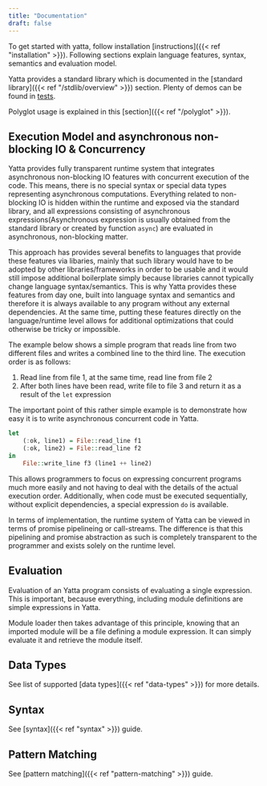 ```yaml
---
title: "Documentation"
draft: false
---
```


To get started with yatta, follow installation [instructions]({{< ref "installation" >}}). Following sections explain language features, syntax, semantics and evaluation model.

Yatta provides a standard library which is documented in the [standard library]({{< ref "/stdlib/overview" >}}) section.
Plenty of demos can be found in [tests](https://github.com/yatta-lang/yatta/tree/master/language/tests).

Polyglot usage is explained in this [section]({{< ref "/polyglot" >}}).

## Execution Model and asynchronous non-blocking IO & Concurrency
Yatta provides fully transparent runtime system that integrates asynchronous non-blocking IO features with concurrent execution of the code. This means, there is no special syntax or special data types representing asynchronous computations. Everything related to non-blocking IO is hidden within the runtime and exposed via the standard library, and all expressions consisting of asynchronous expressions(Asynchronous expression is usually obtained from the standard library or created by function `async`) are evaluated in asynchronous, non-blocking matter.

This approach has provides several benefits to languages that provide these features via libaries, mainly that such library would have to be adopted by other libraries/frameworks in order to be usable and it would still impose additional boilerplate simply because libraries cannot typically change language syntax/semantics. This is why Yatta provides these features from day one, built into language syntax and semantics and therefore it is always available to any program without any external dependencies. At the same time, putting these features directly on the language/runtime level allows for additional optimizations that could otherwise be tricky or impossible.

The example below shows a simple program that reads line from two different files and writes a combined line to the third line. The execution order is as follows:

1. Read line from file 1, at the same time, read line from file 2
2. After both lines have been read, write file to file 3 and return it as a result of the `let` expression

The important point of this rather simple example is to demonstrate how easy it is to write asynchronous concurrent code in Yatta.

```haskell
let
    (:ok, line1) = File::read_line f1
    (:ok, line2) = File::read_line f2
in
    File::write_line f3 (line1 ++ line2)
```

This allows programmers to focus on expressing concurrent programs much more easily and not having to deal with the details of the actual execution order. Additionally, when code must be executed sequentially, without explicit dependencies, a special expression `do` is available.

In terms of implementation, the runtime system of Yatta can be viewed in terms of promise pipelineing or call-streams. The difference is that this pipelining and promise abstraction as such is completely transparent to the programmer and exists solely on the runtime level.

## Evaluation
Evaluation of an Yatta program consists of evaluating a single expression. This is important, because everything, including module definitions are simple expressions in Yatta.

Module loader then takes advantage of this principle, knowing that an imported module will be a file defining a module expression. It can simply evaluate it and retrieve the module itself.

## Data Types
See list of supported [data types]({{< ref "data-types" >}}) for more details.

## Syntax
See [syntax]({{< ref "syntax" >}}) guide.

## Pattern Matching
See [pattern matching]({{< ref "pattern-matching" >}}) guide.
